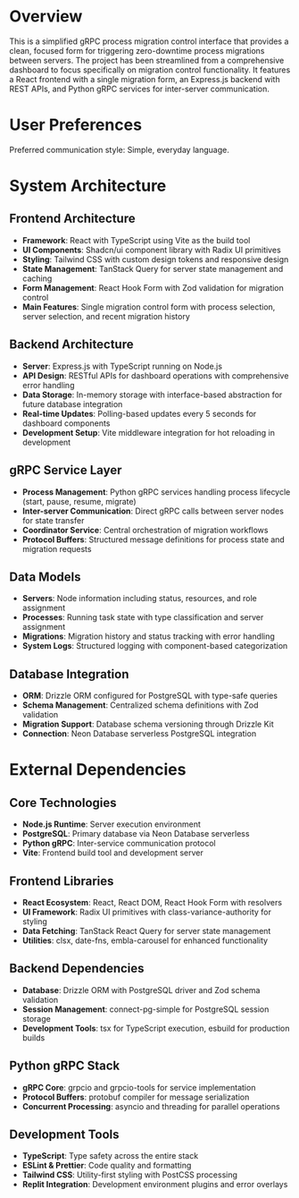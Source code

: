 # Overview

This is a simplified gRPC process migration control interface that provides a clean, focused form for triggering zero-downtime process migrations between servers. The project has been streamlined from a comprehensive dashboard to focus specifically on migration control functionality. It features a React frontend with a single migration form, an Express.js backend with REST APIs, and Python gRPC services for inter-server communication.

# User Preferences

Preferred communication style: Simple, everyday language.

# System Architecture

## Frontend Architecture
- **Framework**: React with TypeScript using Vite as the build tool
- **UI Components**: Shadcn/ui component library with Radix UI primitives
- **Styling**: Tailwind CSS with custom design tokens and responsive design
- **State Management**: TanStack Query for server state management and caching
- **Form Management**: React Hook Form with Zod validation for migration control
- **Main Features**: Single migration control form with process selection, server selection, and recent migration history

## Backend Architecture
- **Server**: Express.js with TypeScript running on Node.js
- **API Design**: RESTful APIs for dashboard operations with comprehensive error handling
- **Data Storage**: In-memory storage with interface-based abstraction for future database integration
- **Real-time Updates**: Polling-based updates every 5 seconds for dashboard components
- **Development Setup**: Vite middleware integration for hot reloading in development

## gRPC Service Layer
- **Process Management**: Python gRPC services handling process lifecycle (start, pause, resume, migrate)
- **Inter-server Communication**: Direct gRPC calls between server nodes for state transfer
- **Coordinator Service**: Central orchestration of migration workflows
- **Protocol Buffers**: Structured message definitions for process state and migration requests

## Data Models
- **Servers**: Node information including status, resources, and role assignment
- **Processes**: Running task state with type classification and server assignment
- **Migrations**: Migration history and status tracking with error handling
- **System Logs**: Structured logging with component-based categorization

## Database Integration
- **ORM**: Drizzle ORM configured for PostgreSQL with type-safe queries
- **Schema Management**: Centralized schema definitions with Zod validation
- **Migration Support**: Database schema versioning through Drizzle Kit
- **Connection**: Neon Database serverless PostgreSQL integration

# External Dependencies

## Core Technologies
- **Node.js Runtime**: Server execution environment
- **PostgreSQL**: Primary database via Neon Database serverless
- **Python gRPC**: Inter-service communication protocol
- **Vite**: Frontend build tool and development server

## Frontend Libraries
- **React Ecosystem**: React, React DOM, React Hook Form with resolvers
- **UI Framework**: Radix UI primitives with class-variance-authority for styling
- **Data Fetching**: TanStack React Query for server state management
- **Utilities**: clsx, date-fns, embla-carousel for enhanced functionality

## Backend Dependencies
- **Database**: Drizzle ORM with PostgreSQL driver and Zod schema validation
- **Session Management**: connect-pg-simple for PostgreSQL session storage
- **Development Tools**: tsx for TypeScript execution, esbuild for production builds

## Python gRPC Stack
- **gRPC Core**: grpcio and grpcio-tools for service implementation
- **Protocol Buffers**: protobuf compiler for message serialization
- **Concurrent Processing**: asyncio and threading for parallel operations

## Development Tools
- **TypeScript**: Type safety across the entire stack
- **ESLint & Prettier**: Code quality and formatting
- **Tailwind CSS**: Utility-first styling with PostCSS processing
- **Replit Integration**: Development environment plugins and error overlays